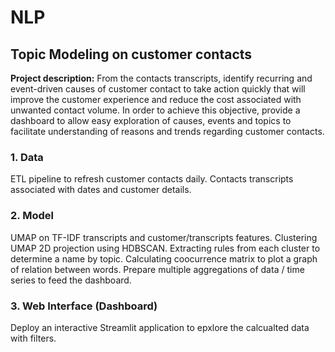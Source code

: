 # NLP
## Topic Modeling on customer contacts

**Project description:** From the contacts transcripts, identify recurring and event-driven causes of customer contact to take action quickly that will improve the customer experience and reduce the cost associated with unwanted contact volume. In order to achieve this objective, provide a dashboard to allow easy exploration of causes, events and topics to facilitate understanding of reasons and trends regarding customer contacts.

### 1. Data
ETL pipeline to refresh customer contacts daily.
Contacts transcripts associated with dates and customer details.

### 2. Model
UMAP on TF-IDF transcripts and customer/transcripts features.
Clustering UMAP 2D projection using HDBSCAN.
Extracting rules from each cluster to determine a name by topic.
Calculating coocurrence matrix to plot a graph of relation between words.
Prepare multiple aggregations of data / time series to feed the dashboard.

### 3. Web Interface (Dashboard)
Deploy an interactive Streamlit application to epxlore the calcualted data with filters.
